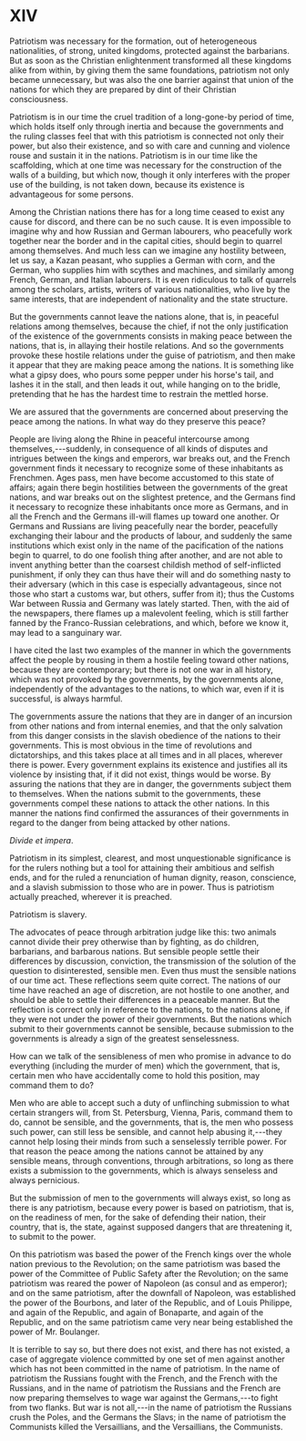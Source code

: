 # XIV

Patriotism was necessary for the formation, out of heterogeneous nationalities, of strong, united kingdoms, protected against the barbarians. But as soon as the Christian enlightenment transformed all these kingdoms alike from within, by giving them the same foundations, patriotism not only became unnecessary, but was also the one barrier against that union of the nations for which they are prepared by dint of their Christian consciousness.

Patriotism is in our time the cruel tradition of a long-gone-by period of time, which holds itself only through inertia and because the governments and the ruling classes feel that with this patriotism is connected not only their power, but also their existence, and so with care and cunning and violence rouse and sustain it in the nations. Patriotism is in our time like the scaffolding, which at one time was necessary for the construction of the walls of a building, but which now, though it only interferes with the proper use of the building, is not taken down, because its existence is advantageous for some persons.

Among the Christian nations there has for a long time ceased to exist any cause for discord, and there can be no such cause. It is even impossible to imagine why and how Russian and German labourers, who peacefully work together near the border and in the capital cities, should begin to quarrel among themselves. And much less can we imagine any hostility between, let us say, a Kazan peasant, who supplies a German with corn, and the German, who supplies him with scythes and machines, and similarly among French, German, and Italian labourers. It is even ridiculous to talk of quarrels among the scholars, artists, writers of various nationalities, who live by the same interests, that are independent of nationality and the state structure.

But the governments cannot leave the nations alone, that is, in peaceful relations among themselves, because the chief, if not the only justification of the existence of the governments consists in making peace between the nations, that is, in allaying their hostile relations. And so the governments provoke these hostile relations under the guise of patriotism, and then make it appear that they are making peace among the nations. It is something like what a gipsy does, who pours some pepper under his horse's tail, and lashes it in the stall, and then leads it out, while hanging on to the bridle, pretending that he has the hardest time to restrain the mettled horse.

We are assured that the governments are concerned about preserving the peace among the nations. In what way do they preserve this peace?

People are living along the Rhine in peaceful intercourse among themselves,---suddenly, in consequence of all kinds of disputes and intrigues between the kings and emperors, war breaks out, and the French government finds it necessary to recognize some of these inhabitants as Frenchmen. Ages pass, men have become accustomed to this state of affairs; again there begin hostilities between the governments of the great nations, and war breaks out on the slightest pretence, and the Germans find it necessary to recognize these inhabitants once more as Germans, and in all the French and the Germans ill-will flames up toward one another. Or Germans and Russians are living peacefully near the border, peacefully exchanging their labour and the products of labour, and suddenly the same institutions which exist only in the name of the pacification of the nations begin to quarrel, to do one foolish thing after another, and are not able to invent anything better than the coarsest childish method of self-inflicted punishment, if only they can thus have their will and do something nasty to their adversary (which in this case is especially advantageous, since not those who start a customs war, but others, suffer from it); thus the Customs War between Russia and Germany was lately started. Then, with the aid of the newspapers, there flames up a malevolent feeling, which is still farther fanned by the Franco-Russian celebrations, and which, before we know it, may lead to a sanguinary war.

I have cited the last two examples of the manner in which the governments affect the people by rousing in them a hostile feeling toward other nations, because they are contemporary; but there is not one war in all history, which was not provoked by the governments, by the governments alone, independently of the advantages to the nations, to which war, even if it is successful, is always harmful.

The governments assure the nations that they are in danger of an incursion from other nations and from internal enemies, and that the only salvation from this danger consists in the slavish obedience of the nations to their governments. This is most obvious in the time of revolutions and dictatorships, and this takes place at all times and in all places, wherever there is power. Every government explains its existence and justifies all its violence by insisting that, if it did not exist, things would be worse. By assuring the nations that they are in danger, the governments subject them to themselves. When the nations submit to the governments, these governments compel these nations to attack the other nations. In this manner the nations find confirmed the assurances of their governments in regard to the danger from being attacked by other nations.

*Divide et impera*.

Patriotism in its simplest, clearest, and most unquestionable significance is for the rulers nothing but a tool for attaining their ambitious and selfish ends, and for the ruled a renunciation of human dignity, reason, conscience, and a slavish submission to those who are in power. Thus is patriotism actually preached, wherever it is preached.

Patriotism is slavery.

The advocates of peace through arbitration judge like this: two animals cannot divide their prey otherwise than by fighting, as do children, barbarians, and barbarous nations. But sensible people settle their differences by discussion, conviction, the transmission of the solution of the question to disinterested, sensible men. Even thus must the sensible nations of our time act. These reflections seem quite correct. The nations of our time have reached an age of discretion, are not hostile to one another, and should be able to settle their differences in a peaceable manner. But the reflection is correct only in reference to the nations, to the nations alone, if they were not under the power of their governments. But the nations which submit to their governments cannot be sensible, because submission to the governments is already a sign of the greatest senselessness.

How can we talk of the sensibleness of men who promise in advance to do everything (including the murder of men) which the government, that is, certain men who have accidentally come to hold this position, may command them to do?

Men who are able to accept such a duty of unflinching submission to what certain strangers will, from St. Petersburg, Vienna, Paris, command them to do, cannot be sensible, and the governments, that is, the men who possess such power, can still less be sensible, and cannot help abusing it,---they cannot help losing their minds from such a senselessly terrible power. For that reason the peace among the nations cannot be attained by any sensible means, through conventions, through arbitrations, so long as there exists a submission to the governments, which is always senseless and always pernicious.

But the submission of men to the governments will always exist, so long as there is any patriotism, because every power is based on patriotism, that is, on the readiness of men, for the sake of defending their nation, their country, that is, the state, against supposed dangers that are threatening it, to submit to the power.

On this patriotism was based the power of the French kings over the whole nation previous to the Revolution; on the same patriotism was based the power of the Committee of Public Safety after the Revolution; on the same patriotism was reared the power of Napoleon (as consul and as emperor); and on the same patriotism, after the downfall of Napoleon, was established the power of the Bourbons, and later of the Republic, and of Louis Philippe, and again of the Republic, and again of Bonaparte, and again of the Republic, and on the same patriotism came very near being established the power of Mr. Boulanger.

It is terrible to say so, but there does not exist, and there has not existed, a case of aggregate violence committed by one set of men against another which has not been committed in the name of patriotism. In the name of patriotism the Russians fought with the French, and the French with the Russians, and in the name of patriotism the Russians and the French are now preparing themselves to wage war against the Germans,---to fight from two flanks. But war is not all,---in the name of patriotism the Russians crush the Poles, and the Germans the Slavs; in the name of patriotism the Communists killed the Versaillians, and the Versaillians, the Communists.
